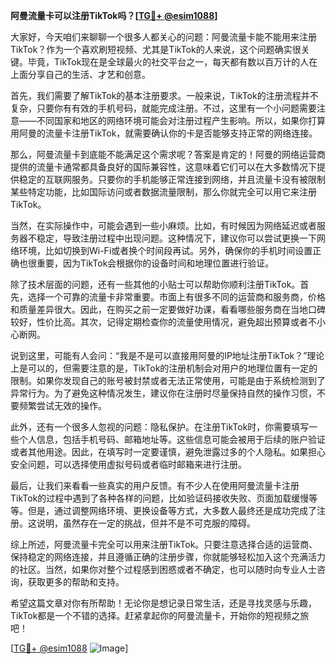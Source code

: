 **阿曼流量卡可以注册TikTok吗？[[TG💪+ @esim1088](https://t.me/s/esim1088)]**

大家好，今天咱们来聊聊一个很多人都关心的问题：阿曼流量卡能不能用来注册TikTok？作为一个喜欢刷短视频、尤其是TikTok的人来说，这个问题确实很关键。毕竟，TikTok现在是全球最火的社交平台之一，每天都有数以百万计的人在上面分享自己的生活、才艺和创意。

首先，我们需要了解TikTok的基本注册要求。一般来说，TikTok的注册流程并不复杂，只要你有有效的手机号码，就能完成注册。不过，这里有一个小问题需要注意——不同国家和地区的网络环境可能会对注册过程产生影响。所以，如果你打算用阿曼的流量卡注册TikTok，就需要确认你的卡是否能够支持正常的网络连接。

那么，阿曼流量卡到底能不能满足这个需求呢？答案是肯定的！阿曼的网络运营商提供的流量卡通常都具备良好的国际兼容性，这意味着它们可以在大多数情况下提供稳定的互联网服务。只要你的手机能够正常连接到网络，并且流量卡没有被限制某些特定功能，比如国际访问或者数据流量限制，那么你就完全可以用它来注册TikTok。

当然，在实际操作中，可能会遇到一些小麻烦。比如，有时候因为网络延迟或者服务器不稳定，导致注册过程中出现问题。这种情况下，建议你可以尝试更换一下网络环境，比如切换到Wi-Fi或者换个时间段再试。另外，确保你的手机时间设置正确也很重要，因为TikTok会根据你的设备时间和地理位置进行验证。

除了技术层面的问题，还有一些其他的小贴士可以帮助你顺利注册TikTok。首先，选择一个可靠的流量卡非常重要。市面上有很多不同的运营商和服务商，价格和质量差异很大。因此，在购买之前一定要做好功课，看看哪些服务商在当地口碑较好，性价比高。其次，记得定期检查你的流量使用情况，避免超出预算或者不小心断网。

说到这里，可能有人会问：“我是不是可以直接用阿曼的IP地址注册TikTok？”理论上是可以的，但需要注意的是，TikTok的注册机制会对用户的地理位置有一定的限制。如果你发现自己的账号被封禁或者无法正常使用，可能是由于系统检测到了异常行为。为了避免这种情况发生，建议你在注册时尽量保持自然的操作习惯，不要频繁尝试无效的操作。

此外，还有一个很多人忽视的问题：隐私保护。在注册TikTok时，你需要填写一些个人信息，包括手机号码、邮箱地址等。这些信息可能会被用于后续的账户验证或者其他用途。因此，在填写时一定要谨慎，避免泄露过多的个人隐私。如果担心安全问题，可以选择使用虚拟号码或者临时邮箱来进行注册。

最后，让我们来看看一些真实的用户反馈。有不少人在使用阿曼流量卡注册TikTok的过程中遇到了各种各样的问题，比如验证码接收失败、页面加载缓慢等等。但是，通过调整网络环境、更换设备等方式，大多数人最终还是成功完成了注册。这说明，虽然存在一定的挑战，但并不是不可克服的障碍。

综上所述，阿曼流量卡完全可以用来注册TikTok。只要注意选择合适的运营商、保持稳定的网络连接，并且遵循正确的注册步骤，你就能够轻松加入这个充满活力的社区。当然，如果你对整个过程感到困惑或者不确定，也可以随时向专业人士咨询，获取更多的帮助和支持。

希望这篇文章对你有所帮助！无论你是想记录日常生活，还是寻找灵感与乐趣，TikTok都是一个不错的选择。赶紧拿起你的阿曼流量卡，开始你的短视频之旅吧！

[[TG💪+ @esim1088](https://t.me/s/esim1088) ![Image](https://i.postimg.cc/4NQfJmqS/Snipaste-2025-05-13-00-14-12.png)]